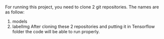 For running this project, you need to clone 2 git repositories. The names are as follow:
1) models
2) labelImg
After cloning these 2 repositories and putting it in Tensorflow folder the code will be able to run properly.
